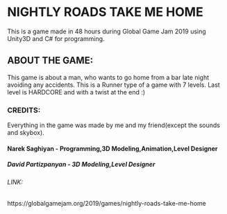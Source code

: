 <h1> NIGHTLY ROADS TAKE ME HOME </h1>
This is a game made in 48 hours during Global Game Jam 2019 using Unity3D and C# for programming. 
<h2> ABOUT THE GAME: </h2>
This game is about a man, who wants to go home from a bar late night avoiding any accidents. This is a Runner type of a game with 7 levels. Last level is HARDCORE and with a twist at the end :)
<h3> CREDITS: </h3>
Everything in the game was made by me and my friend(except the sounds and skybox).
<h4>Narek Saghiyan - Programming,3D Modeling,Animation,Level Designer</h4>
<h5>David Partizpanyan - 3D Modeling,Level Designer<h5>
<h6> LINK: </h6>
https://globalgamejam.org/2019/games/nightly-roads-take-me-home
